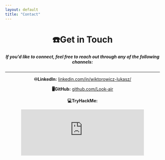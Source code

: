```yaml
---
layout: default
title: "Contact"
---
```


<div style="text-align: center;">
  <h1>☎️Get in Touch</h1>
  
  <h5>If you'd like to connect, feel free to reach out through any of the following channels:</h5>
<hr>
  <!-- LinkedIn -->
  <p><strong>♾LinkedIn:</strong> <a href="https://www.linkedin.com/in/wiktorowicz-lukasz/" target="_blank">linkedin.com/in/wiktorowicz-lukasz/</a></p>

  <!-- GitHub -->
  <p><strong>🖥GitHub:</strong> <a href="https://github.com/Look-air" target="_blank">github.com/Look-air</a></p>

  <!-- TryHackMe -->
  <!-- <p><strong>💻TryHackMe:</strong> <a href="https://www.tryhackme.com/p/wicz" target="_blank">tryhackme.com/p/wicz</a></p> -->
  <p><strong>💻TryHackMe:</strong></p>
  <iframe 
  src="https://tryhackme.com/api/v2/badges/public-profile?userPublicId=5122595" 
  style="border:none; overflow-x:hidden; width:100%; max-width:400px; height:150px; display:block; margin:0 auto;" 
  scrolling="no">
  </iframe>
</div>
